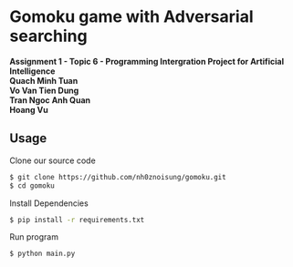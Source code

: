 Gomoku game with Adversarial searching
=======


**Assignment 1 - Topic 6 - Programming Intergration Project for Artificial Intelligence**  
**Quach Minh Tuan**    
**Vo Van Tien Dung**    
**Tran Ngoc Anh Quan**     
**Hoang Vu**    

## Usage
Clone our source code
```sh
$ git clone https://github.com/nh0znoisung/gomoku.git
$ cd gomoku
```

Install Dependencies

```sh
$ pip install -r requirements.txt
```

Run program

```sh
$ python main.py
```
